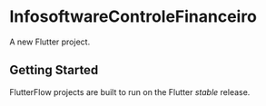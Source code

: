# InfosoftwareControleFinanceiro

A new Flutter project.

## Getting Started

FlutterFlow projects are built to run on the Flutter _stable_ release.
